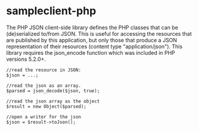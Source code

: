 # sampleclient-php
 The PHP JSON client-side library defines the PHP classes that can be (de)serialized to/from JSON. This is useful for accessing the resources that are published by this application, but only those that produce a JSON representation of their resources (content type "application/json"). This library requires the json_encode function which was included in PHP versions 5.2.0+. 

```
//read the resource in JSON:
$json = ...;

//read the json as an array.
$parsed = json_decode($json, true);

//read the json array as the object
$result = new Object($parsed);

//open a writer for the json
$json = $result->toJson();
```